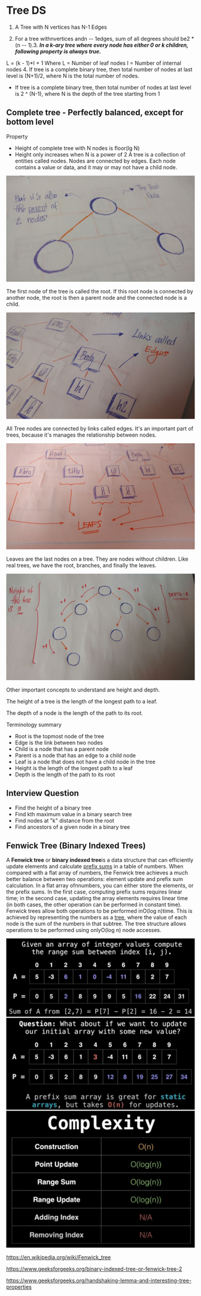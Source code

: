 # Tree DS

1. A Tree with N vertices has N-1 Edges

2. For a tree withnvertices andn -- 1edges, sum of all degrees should be2 * (n -- 1).3. ***In a k-ary tree where every node has either 0 or k children, following property is always true.***

L = (k - 1)*I + 1
Where L = Number of leaf nodes
I = Number of internal nodes
4. If tree is a complete binary tree, then total number of nodes at last level is (N+1)/2, where N is the total number of nodes.

- If tree is a complete binary tree, then total number of nodes at last level is 2 ^ (N-1), where N is the depth of the tree starting from 1

## Complete tree - Perfectly balanced, except for bottom level

Property

- Height of complete tree with N nodes is floor(lg N)
- Height only increases when N is a power of 2
A tree is a collection of entities called nodes. Nodes are connected by edges. Each node contains a value or data, and it may or may not have a child node.

![image](../../media/Tree-DS-image1.jpg)

The first node of the tree is called the root. If this root node is connected by another node, the root is then a parent node and the connected node is a child.

![image](../../media/Tree-DS-image2.jpg)

All Tree nodes are connected by links called edges. It's an important part of trees, because it's manages the relationship between nodes.

![image](../../media/Tree-DS-image3.jpg)

Leaves are the last nodes on a tree. They are nodes without children. Like real trees, we have the root, branches, and finally the leaves.

![image](../../media/Tree-DS-image4.jpg)

Other important concepts to understand are height and depth.

The height of a tree is the length of the longest path to a leaf.

The depth of a node is the length of the path to its root.

Terminology summary

- Root is the topmost node of the tree
- Edge is the link between two nodes
- Child is a node that has a parent node
- Parent is a node that has an edge to a child node
- Leaf is a node that does not have a child node in the tree
- Height is the length of the longest path to a leaf
- Depth is the length of the path to its root

## Interview Question

- Find the height of a binary tree
- Find kth maximum value in a binary search tree
- Find nodes at "k" distance from the root
- Find ancestors of a given node in a binary tree

## Fenwick Tree (Binary Indexed Trees)

A **Fenwick tree** or **binary indexed tree**is a data structure that can efficiently update elements and calculate [prefix sums](https://en.wikipedia.org/wiki/Prefix_sum) in a table of numbers.
When compared with a flat array of numbers, the Fenwick tree achieves a much better balance between two operations: element update and prefix sum calculation. In a flat array ofnnumbers, you can either store the elements, or the prefix sums. In the first case, computing prefix sums requires linear time; in the second case, updating the array elements requires linear time (in both cases, the other operation can be performed in constant time). Fenwick trees allow both operations to be performed inO(log n)time. This is achieved by representing the numbers as a [tree](https://en.wikipedia.org/wiki/Tree_(data_structure)), where the value of each node is the sum of the numbers in that subtree. The tree structure allows operations to be performed using onlyO(log n) node accesses.

![image](../../media/Tree-DS-image5.jpg)
![image](../../media/Tree-DS-image6.jpg)
![image](../../media/Tree-DS-image7.jpg)

<https://en.wikipedia.org/wiki/Fenwick_tree>

<https://www.geeksforgeeks.org/binary-indexed-tree-or-fenwick-tree-2>

<https://www.geeksforgeeks.org/handshaking-lemma-and-interesting-tree-properties>
